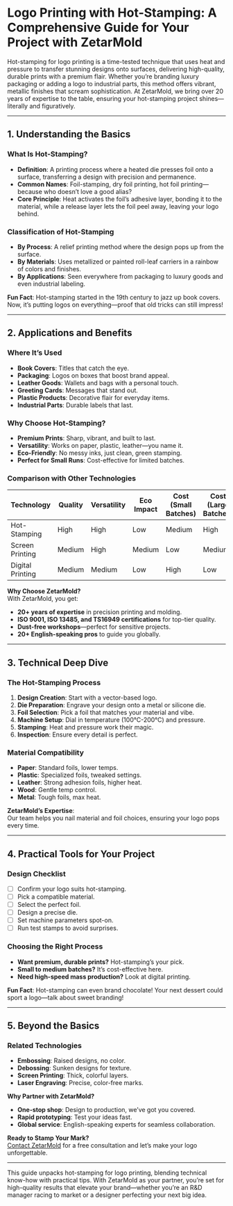 # Logo Printing with Hot-Stamping: A Comprehensive Guide for Your Project with ZetarMold

Hot-stamping for logo printing is a time-tested technique that uses heat and pressure to transfer stunning designs onto surfaces, delivering high-quality, durable prints with a premium flair. Whether you’re branding luxury packaging or adding a logo to industrial parts, this method offers vibrant, metallic finishes that scream sophistication. At ZetarMold, we bring over 20 years of expertise to the table, ensuring your hot-stamping project shines—literally and figuratively.

---

## 1. Understanding the Basics

### What Is Hot-Stamping?

- **Definition**: A printing process where a heated die presses foil onto a surface, transferring a design with precision and permanence.
- **Common Names**: Foil-stamping, dry foil printing, hot foil printing—because who doesn’t love a good alias?
- **Core Principle**: Heat activates the foil’s adhesive layer, bonding it to the material, while a release layer lets the foil peel away, leaving your logo behind.

### Classification of Hot-Stamping

- **By Process**: A relief printing method where the design pops up from the surface.
- **By Materials**: Uses metallized or painted roll-leaf carriers in a rainbow of colors and finishes.
- **By Applications**: Seen everywhere from packaging to luxury goods and even industrial labeling.

**Fun Fact**: Hot-stamping started in the 19th century to jazz up book covers. Now, it’s putting logos on everything—proof that old tricks can still impress!

---

## 2. Applications and Benefits

### Where It’s Used

- **Book Covers**: Titles that catch the eye.
- **Packaging**: Logos on boxes that boost brand appeal.
- **Leather Goods**: Wallets and bags with a personal touch.
- **Greeting Cards**: Messages that stand out.
- **Plastic Products**: Decorative flair for everyday items.
- **Industrial Parts**: Durable labels that last.

### Why Choose Hot-Stamping?

- **Premium Prints**: Sharp, vibrant, and built to last.
- **Versatility**: Works on paper, plastic, leather—you name it.
- **Eco-Friendly**: No messy inks, just clean, green stamping.
- **Perfect for Small Runs**: Cost-effective for limited batches.

### Comparison with Other Technologies

| Technology       | Quality | Versatility | Eco Impact | Cost (Small Batches) | Cost (Large Batches) |
| ---------------- | ------- | ----------- | ---------- | -------------------- | -------------------- |
| Hot-Stamping     | High    | High        | Low        | Medium               | High                 |
| Screen Printing  | Medium  | High        | Medium     | Low                  | Medium               |
| Digital Printing | Medium  | Medium      | Low        | High                 | Low                  |

**Why Choose ZetarMold?**  
With ZetarMold, you get:

- **20+ years of expertise** in precision printing and molding.
- **ISO 9001, ISO 13485, and TS16949 certifications** for top-tier quality.
- **Dust-free workshops**—perfect for sensitive projects.
- **20+ English-speaking pros** to guide you globally.

---

## 3. Technical Deep Dive

### The Hot-Stamping Process

1. **Design Creation**: Start with a vector-based logo.
2. **Die Preparation**: Engrave your design onto a metal or silicone die.
3. **Foil Selection**: Pick a foil that matches your material and vibe.
4. **Machine Setup**: Dial in temperature (100°C-200°C) and pressure.
5. **Stamping**: Heat and pressure work their magic.
6. **Inspection**: Ensure every detail is perfect.

### Material Compatibility

- **Paper**: Standard foils, lower temps.
- **Plastic**: Specialized foils, tweaked settings.
- **Leather**: Strong adhesion foils, higher heat.
- **Wood**: Gentle temp control.
- **Metal**: Tough foils, max heat.

**ZetarMold’s Expertise**:  
Our team helps you nail material and foil choices, ensuring your logo pops every time.

---

## 4. Practical Tools for Your Project

### Design Checklist

- [ ] Confirm your logo suits hot-stamping.
- [ ] Pick a compatible material.
- [ ] Select the perfect foil.
- [ ] Design a precise die.
- [ ] Set machine parameters spot-on.
- [ ] Run test stamps to avoid surprises.

### Choosing the Right Process

- **Want premium, durable prints?** Hot-stamping’s your pick.
- **Small to medium batches?** It’s cost-effective here.
- **Need high-speed mass production?** Look at digital printing.

**Fun Fact**: Hot-stamping can even brand chocolate! Your next dessert could sport a logo—talk about sweet branding!

---

## 5. Beyond the Basics

### Related Technologies

- **Embossing**: Raised designs, no color.
- **Debossing**: Sunken designs for texture.
- **Screen Printing**: Thick, colorful layers.
- **Laser Engraving**: Precise, color-free marks.

**Why Partner with ZetarMold?**

- **One-stop shop**: Design to production, we’ve got you covered.
- **Rapid prototyping**: Test your ideas fast.
- **Global service**: English-speaking experts for seamless collaboration.

**Ready to Stamp Your Mark?**  
[Contact ZetarMold](#) for a free consultation and let’s make your logo unforgettable.

---

This guide unpacks hot-stamping for logo printing, blending technical know-how with practical tips. With ZetarMold as your partner, you’re set for high-quality results that elevate your brand—whether you’re an R&D manager racing to market or a designer perfecting your next big idea.
